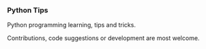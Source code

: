 ### Python Tips

Python programming learning, tips and tricks.

Contributions, code suggestions or development are most welcome.



